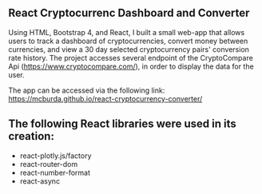
## React Cryptocurrenc Dashboard and Converter

Using HTML, Bootstrap 4, and React, I built a small web-app that allows users to track a dashboard of cryptocurrencies, convert money between currencies, and view a 30 day selected cryptocurrency pairs' conversion rate history. The project accesses several endpoint of the CryptoCompare Api (https://www.cryptocompare.com/), in order to display the data for the user. 

The app can be accessed via the following link: https://mcburda.github.io/react-cryptocurrency-converter/

## The following React libraries were used in its creation: 

- react-plotly.js/factory
- react-router-dom
- react-number-format
- react-async

